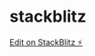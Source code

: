 # stackblitz

[Edit on StackBlitz ⚡️](https://stackblitz.com/edit/sveltejs-kit-template-default-tnpeag)